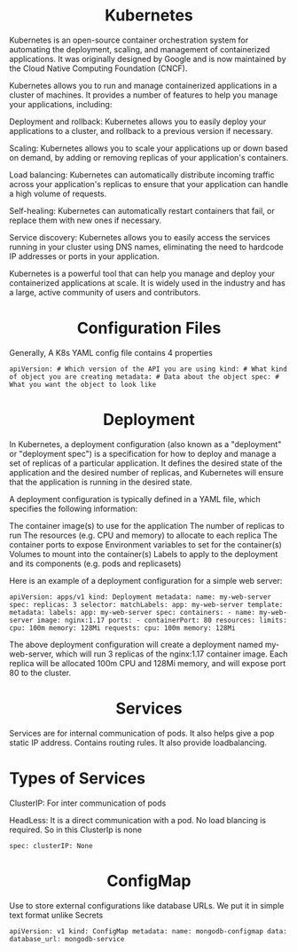 <h1 align="center">Kubernetes</h1>

Kubernetes is an open-source container orchestration system for automating the deployment, scaling, and management of containerized applications. It was originally designed by Google and is now maintained by the Cloud Native Computing Foundation (CNCF).

Kubernetes allows you to run and manage containerized applications in a cluster of machines. It provides a number of features to help you manage your applications, including:

Deployment and rollback: Kubernetes allows you to easily deploy your applications to a cluster, and rollback to a previous version if necessary.

Scaling: Kubernetes allows you to scale your applications up or down based on demand, by adding or removing replicas of your application's containers.

Load balancing: Kubernetes can automatically distribute incoming traffic across your application's replicas to ensure that your application can handle a high volume of requests.

Self-healing: Kubernetes can automatically restart containers that fail, or replace them with new ones if necessary.

Service discovery: Kubernetes allows you to easily access the services running in your cluster using DNS names, eliminating the need to hardcode IP addresses or ports in your application.

Kubernetes is a powerful tool that can help you manage and deploy your containerized applications at scale. It is widely used in the industry and has a large, active community of users and contributors.

<h1 align="center">Configuration Files</h1>

Generally, A K8s YAML config file contains 4 properties

`apiVersion: # Which version of the API you are using
kind: # What kind of object you are creating
metadata: # Data about the object
spec: # What you want the object to look like`

<h1 align="center">Deployment</h1>

In Kubernetes, a deployment configuration (also known as a "deployment" or "deployment spec") is a specification for how to deploy and manage a set of replicas of a particular application. It defines the desired state of the application and the desired number of replicas, and Kubernetes will ensure that the application is running in the desired state.

A deployment configuration is typically defined in a YAML file, which specifies the following information:

The container image(s) to use for the application
The number of replicas to run
The resources (e.g. CPU and memory) to allocate to each replica
The container ports to expose
Environment variables to set for the container(s)
Volumes to mount into the container(s)
Labels to apply to the deployment and its components (e.g. pods and replicasets)

Here is an example of a deployment configuration for a simple web server:

`apiVersion: apps/v1
kind: Deployment
metadata:
  name: my-web-server
spec:
  replicas: 3
  selector:
    matchLabels:
      app: my-web-server
  template:
    metadata:
      labels:
        app: my-web-server
    spec:
      containers:
      - name: my-web-server
        image: nginx:1.17
        ports:
        - containerPort: 80
        resources:
          limits:
            cpu: 100m
            memory: 128Mi
          requests:
            cpu: 100m
            memory: 128Mi`

The above deployment configuration will create a deployment named my-web-server, which will run 3 replicas of the nginx:1.17 container image. Each replica will be allocated 100m CPU and 128Mi memory, and will expose port 80 to the cluster.

<h1 align="center">Services</h1>
Services are for internal communication of pods. It also helps give a pop static IP address. Contains routing rules. It also provide loadbalancing.

# Types of Services
ClusterIP: For inter communication of pods

HeadLess: It is a direct communication with a pod. No load blancing is required. So in this ClusterIp is none

`spec:
  clusterIP: None `

<h1 align="center">ConfigMap</h1>
Use to store external configurations like database URLs. We put it in simple text format unlike Secrets

`apiVersion: v1
kind: ConfigMap
metadata:
  name: mongodb-configmap
data:
  database_url: mongodb-service`




